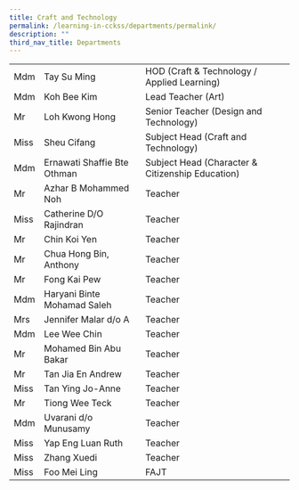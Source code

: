 ```yaml
---
title: Craft and Technology
permalink: /learning-in-cckss/departments/permalink/
description: ""
third_nav_title: Departments
---
```

|  	|  	|  |
|---	|---	|---	|
|  	Mdm	|  	Tay Su Ming	|  	HOD (Craft & Technology / Applied Learning)	|  
|  	Mdm	|  	Koh Bee Kim 	|  	Lead Teacher (Art) 	|  
|  	Mr	|  	Loh Kwong Hong	|  	Senior Teacher (Design and Technology)	|  
|  	Miss	|  	Sheu Cifang	|  	Subject Head (Craft and Technology)	|  
|  	Mdm	|  	Ernawati Shaffie Bte Othman	|  	Subject Head (Character & Citizenship Education)	|  
|  	Mr	|  	Azhar B Mohammed Noh	|  	Teacher	|  
|  	Miss	|  	Catherine D/O Rajindran	|  	Teacher	|  
|  	Mr	|  	Chin Koi Yen	|  	Teacher	|  
|  	Mr	|  	Chua Hong Bin, Anthony	|  	Teacher	|  
|  	Mr	|  	Fong Kai Pew	|  	Teacher	|  
|  	Mdm	|  	Haryani Binte Mohamad Saleh	|  	Teacher	|  
|  	Mrs	|  	Jennifer Malar d/o A	|  	Teacher	|  
|  	Mdm	|  	Lee Wee Chin	|  	Teacher	|  
|  	Mr	|  	Mohamed Bin Abu Bakar	|  	Teacher	|  
|  	Mr	|  	Tan Jia En Andrew	|  	Teacher	|  
|  	Miss	|  	Tan Ying Jo-Anne	|  	Teacher	|  
|  	Mr	|  	Tiong Wee Teck	|  	Teacher	|  
|  	Mdm	|  	Uvarani d/o Munusamy	|  	Teacher	|  
|  	Miss	|  	Yap Eng Luan Ruth	|  	Teacher	|  
|  	Miss	|  	Zhang Xuedi	|  	Teacher	|  
|  	Miss	|  	Foo Mei Ling	|  	FAJT	|  
